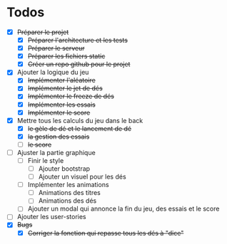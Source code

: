 # Todos
- [X] ~~Préparer le projet~~
    - [X] ~~Préparer l'architecture et les tests~~
    - [X] ~~Préparer le serveur~~
    - [X] ~~Préparer les fichiers static~~
    - [X] ~~Créer un repo github pour le projet~~
- [X] Ajouter la logique du jeu
    - [X] ~~Implémenter l'aléatoire~~
    - [X] ~~Implémenter le jet de dés~~
    - [X] ~~Implémenter le freeze de dés~~
    - [X] ~~Implémenter les essais~~
    - [X] ~~Implémenter le score~~
- [X] Mettre tous les calculs du jeu dans le back
    - [X] ~~le gèle de dé et le lancement de dé~~
    - [X] ~~la gestion des essais~~
    - [ ] ~~le score~~
- [ ] Ajuster la partie graphique
    - [ ] Finir le style
        - [ ] Ajouter bootstrap
        - [ ] Ajouter un visuel pour les dés
    - [ ] Implémenter les animations
        - [ ] Animations des titres
        - [ ] Animations des dés
    - [ ] Ajouter un modal qui annonce la fin du jeu, des essais et le score
- [ ] Ajouter les user-stories
- [X] ~~Bugs~~
    - [X] ~~Corriger la fonction qui repasse tous les dés à "dice"~~